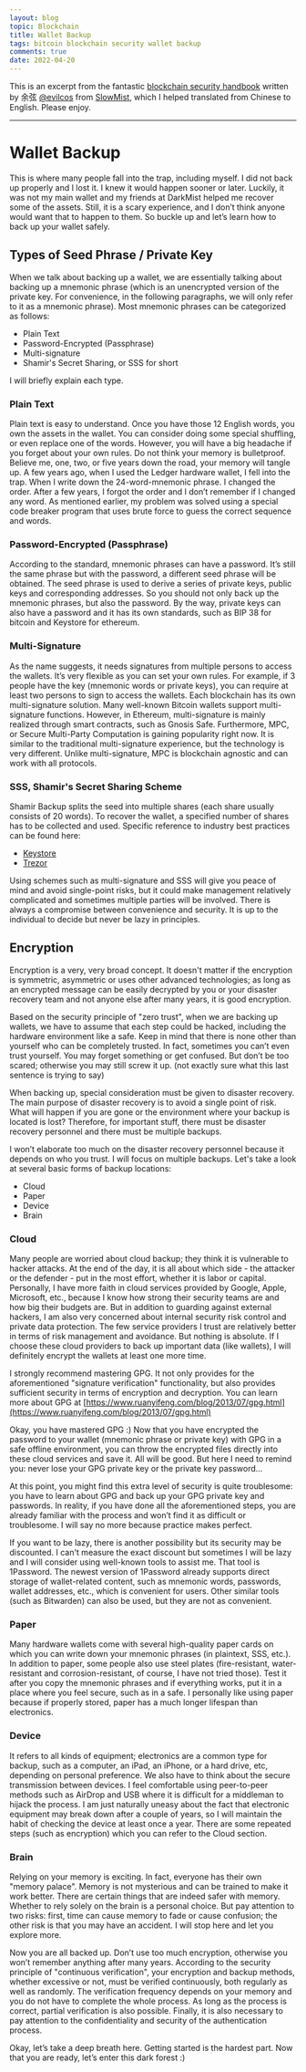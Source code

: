 ```yaml
---
layout: blog
topic: Blockchain
title: Wallet Backup
tags: bitcoin blockchain security wallet backup
comments: true
date: 2022-04-20
---
```


This is an excerpt from the fantastic [blockchain security handbook](https://github.com/slowmist/Blockchain-dark-forest-selfguard-handbook) written by 余弦 [@evilcos](https://twitter.com/evilcos) from [SlowMist](https://www.slowmist.com/en/#home), which I helped translated from Chinese to English. Please enjoy.

* * *

# Wallet Backup

This is where many people fall into the trap, including myself. I did not back up properly and I lost it. I knew it would happen sooner or later. Luckily, it was not my main wallet and my friends at DarkMist helped me recover some of the assets.  Still, it is a scary experience, and I don’t think anyone would want that to happen to them. So buckle up and let’s learn how to back up your wallet safely.

## Types of Seed Phrase / Private Key
When we talk about backing up a wallet, we are essentially talking about backing up a mnemonic phrase (which is an unencrypted version of the private key. For convenience, in the following paragraphs, we will only refer to it as a mnemonic phrase). Most mnemonic phrases can be categorized as follows:

* Plain Text
* Password-Encrypted (Passphrase)
* Multi-signature
* Shamir's Secret Sharing, or SSS for short

I will briefly explain each type.

### Plain Text

Plain text is easy to understand. Once you have those 12 English words, you own the assets in the wallet. You can consider doing some special shuffling, or even replace one of the words. However, you will have a big headache if you forget about your own rules. Do not think your memory is bulletproof. Believe me, one, two, or five years down the road, your memory will tangle up. A few years ago, when I used the Ledger hardware wallet, I fell into the trap. When I write down the 24-word-mnemonic phrase. I changed the order. After a few years, I forgot the order and I don’t remember if I changed any word. As mentioned earlier, my problem was solved using a special code breaker program that uses brute force to guess the correct sequence and words.

### Password-Encrypted (Passphrase)

According to the standard, mnemonic phrases can have a password. It’s still the same phrase but with the password, a different seed phrase will be obtained. The seed phrase is used to derive a series of private keys, public keys and corresponding addresses. So you should not only back up the mnemonic phrases, but also the password. By the way, private keys can also have a password and it has its own standards, such as BIP 38 for bitcoin and Keystore for ethereum.

### Multi-Signature

As the name suggests, it needs signatures from multiple persons to access the wallets. It’s very flexible as you can set your own rules. For example, if 3 people have the key (mnemonic words or private keys), you can require at least two persons to sign to access the wallets. Each blockchain has its own multi-signature solution. Many well-known Bitcoin wallets support multi-signature functions. However, in Ethereum, multi-signature is mainly realized through smart contracts, such as Gnosis Safe. Furthermore, MPC, or Secure Multi-Party Computation is gaining popularity right now. It is similar to the traditional multi-signature experience, but the technology is very different. Unlike multi-signature, MPC is blockchain agnostic and can work with all protocols.

### SSS, Shamir's Secret Sharing Scheme
Shamir Backup splits the seed into multiple shares (each share usually consists of 20 words). To recover the wallet, a specified number of shares has to be collected and used. Specific reference to industry best practices can be found here:

* [Keystore](https://support.keyst.one/advanced-features/recovery-phrase/import-or-create-shamir-backup)
* [Trezor](https://wiki.trezor.io/Shamir_backup)

Using schemes such as multi-signature and SSS will give you peace of mind and avoid single-point risks, but it could make management relatively complicated and sometimes multiple parties will be involved. There is always a compromise between convenience and security. It is up to the individual to decide but never be lazy in principles.

## Encryption

Encryption is a very, very broad concept. It doesn't matter if the encryption is symmetric, asymmetric or uses other advanced technologies; as long as an encrypted message can be easily decrypted by you or your disaster recovery team and not anyone else after many years, it is good encryption.

Based on the security principle of "zero trust", when we are backing up wallets, we have to assume that each step could be hacked, including the hardware environment like a safe. Keep in mind that there is none other than yourself who can be completely trusted. In fact, sometimes you can’t even trust yourself. You may forget something or get confused. But don’t be too scared; otherwise you may still screw it up. (not exactly sure what this last sentence is trying to say)

When backing up, special consideration must be given to disaster recovery. The main purpose of disaster recovery is to avoid a single point of risk. What will happen if you are gone or the environment where your backup is located is lost? Therefore, for important stuff, there must be disaster recovery personnel and there must be multiple backups.

I won’t elaborate too much on the disaster recovery personnel because it depends on who you trust. I will focus on multiple backups. Let's take a look at several basic forms of backup locations:

* Cloud
* Paper
* Device
* Brain

### Cloud
Many people are worried about cloud backup; they think it is vulnerable to hacker attacks.  At the end of the day, it is all about which side - the attacker or the defender - put in the most effort, whether it is labor or capital. Personally, I have more faith in cloud services provided by Google, Apple, Microsoft, etc., because I know how strong their security teams are and how big their budgets are. But in addition to guarding against external hackers, I am also very concerned about internal security risk control and private data protection. The few service providers I trust are relatively better in terms of risk management and avoidance. But nothing is absolute. If I choose these cloud providers to back up important data (like wallets), I will definitely encrypt the wallets at least one more time.

I strongly recommend mastering GPG. It not only provides for the aforementioned "signature verification" functionality, but also provides sufficient security in terms of encryption and decryption. You can learn more about GPG at [https://www.ruanyifeng.com/blog/2013/07/gpg.html](https://www.ruanyifeng.com/blog/2013/07/gpg.html)

Okay, you have mastered GPG :) Now that you have encrypted the password to your wallet (mnemonic phrase or private key) with GPG in a safe offline environment, you can throw the encrypted files directly into these cloud services and save it. All will be good. But here I need to remind you: never lose your GPG private key or the private key password...

At this point, you might find this extra level of security is quite troublesome: you have to learn about GPG and back up your GPG private key and passwords. In reality, if you have done all the aforementioned steps, you are already familiar with the process and won’t find it as difficult or troublesome. I will say no more because practice makes perfect.

If you want to be lazy, there is another possibility but its security may be discounted. I can't measure the exact discount but sometimes I will be lazy and I will consider using well-known tools to assist me. That tool is 1Password. The newest version of 1Password already supports direct storage of wallet-related content, such as mnemonic words, passwords, wallet addresses, etc., which is convenient for users. Other similar tools (such as Bitwarden) can also be used, but they are not as convenient.

### Paper

Many hardware wallets come with several high-quality paper cards on which you can write down your mnemonic phrases (in plaintext, SSS, etc.). In addition to paper, some people also use steel plates (fire-resistant, water-resistant and corrosion-resistant, of course, I have not tried those). Test it after you copy the mnemonic phrases and if everything works, put it in a place where you feel secure, such as in a safe. I personally like using paper because if properly stored, paper has a much longer lifespan than electronics.

### Device
It refers to all kinds of equipment; electronics are a common type for backup, such as a computer, an iPad, an iPhone, or a hard drive, etc, depending on personal preference. We also have to think about the secure transmission between devices. I feel comfortable using peer-to-peer methods such as AirDrop and USB where it is difficult for a middleman to hijack the process. I am just naturally uneasy about the fact that electronic equipment may break down after a couple of years, so I will maintain the habit of checking the device at least once a year. There are some repeated steps (such as encryption) which you can refer to the Cloud section.

### Brain
Relying on your memory is exciting. In fact, everyone has their own "memory palace". Memory is not mysterious and can be trained to make it work better. There are certain things that are indeed safer with memory. Whether to rely solely on the brain is a personal choice. But pay attention to two risks: first, time can cause memory to fade or cause confusion; the other risk is that you may have an accident. I will stop here and let you explore more.

Now you are all backed up. Don’t use too much encryption, otherwise you won’t remember anything after many years. According to the security principle of  "continuous verification", your encryption and backup methods, whether excessive or not, must be verified continuously, both regularly as well as randomly. The verification frequency depends on your memory and you do not have to complete the whole process. As long as the process is correct, partial verification is also possible. Finally, it is also necessary to pay attention to the confidentiality and security of the authentication process.

Okay, let’s take a deep breath here. Getting started is the hardest part. Now that you are ready, let’s enter this dark forest :)
